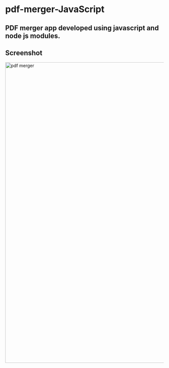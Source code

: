# pdf-merger-JavaScript

## PDF merger app developed using javascript and node js modules.

## Screenshot

<img width="953" alt="pdf merger" src="https://user-images.githubusercontent.com/80634110/201582866-f59d3d09-75d4-4ee5-8f18-705950161a82.png">
